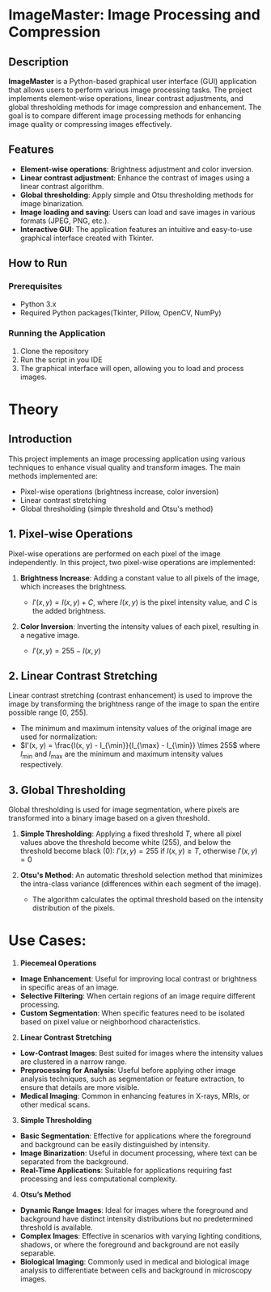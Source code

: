 # ImageMaster: Image Processing and Compression

## Description

**ImageMaster** is a Python-based graphical user interface (GUI) application that allows users to perform various image processing tasks. The project implements element-wise operations, linear contrast adjustments, and global thresholding methods for image compression and enhancement. The goal is to compare different image processing methods for enhancing image quality or compressing images effectively.

## Features

- **Element-wise operations**: Brightness adjustment and color inversion.
- **Linear contrast adjustment**: Enhance the contrast of images using a linear contrast algorithm.
- **Global thresholding**: Apply simple and Otsu thresholding methods for image binarization.
- **Image loading and saving**: Users can load and save images in various formats (JPEG, PNG, etc.).
- **Interactive GUI**: The application features an intuitive and easy-to-use graphical interface created with Tkinter.

## How to Run

### Prerequisites

- Python 3.x
- Required Python packages(Tkinter, Pillow, OpenCV, NumPy)
  
### Running the Application
1. Clone the repository
2. Run the script in you IDE
3. The graphical interface will open, allowing you to load and process images.


# Theory

## Introduction
This project implements an image processing application using various techniques to enhance visual quality and transform images. The main methods implemented are:

- Pixel-wise operations (brightness increase, color inversion)
- Linear contrast stretching
- Global thresholding (simple threshold and Otsu's method)

## 1. Pixel-wise Operations

Pixel-wise operations are performed on each pixel of the image independently. In this project, two pixel-wise operations are implemented:

1. **Brightness Increase**: Adding a constant value to all pixels of the image, which increases the brightness.
    - $I'(x, y) = I(x, y) + C$, where $I(x, y)$ is the pixel intensity value, and $C$ is the added brightness.
    
2. **Color Inversion**: Inverting the intensity values of each pixel, resulting in a negative image.
    - $I'(x, y) = 255 - I(x, y)$

## 2. Linear Contrast Stretching

Linear contrast stretching (contrast enhancement) is used to improve the image by transforming the brightness range of the image to span the entire possible range [0, 255].

- The minimum and maximum intensity values of the original image are used for normalization:
- $I'(x, y) = \frac{I(x, y) - I_{\min}}{I_{\max} - I_{\min}} \times 255$
where $I_{\min}$ and $I_{\max}$ are the minimum and maximum intensity values respectively.

## 3. Global Thresholding

Global thresholding is used for image segmentation, where pixels are transformed into a binary image based on a given threshold.

1. **Simple Thresholding**: Applying a fixed threshold $T$, where all pixel values above the threshold become white (255), and below the threshold become black (0):
  $I'(x, y) = 255$ if $I(x, y) \geq T$, otherwise $I'(x, y) = 0$

2. **Otsu's Method**: An automatic threshold selection method that minimizes the intra-class variance (differences within each segment of the image).
    - The algorithm calculates the optimal threshold based on the intensity distribution of the pixels.

# Use Cases:

1. **Piecemeal Operations**


  - **Image Enhancement**: Useful for improving local contrast or brightness in specific areas of an image.
  - **Selective Filtering**: When certain regions of an image require different processing.
  - **Custom Segmentation**: When specific features need to be isolated based on pixel value or neighborhood characteristics.

2. **Linear Contrast Stretching**

- **Low-Contrast Images**: Best suited for images where the intensity values are clustered in a narrow range.
- **Preprocessing for Analysis**: Useful before applying other image analysis techniques, such as segmentation or feature extraction, to ensure that details are more visible.
- **Medical Imaging**: Common in enhancing features in X-rays, MRIs, or other medical scans.
  
3. **Simple Thresholding**

- **Basic Segmentation**: Effective for applications where the foreground and background can be easily distinguished by intensity.
- **Image Binarization**: Useful in document processing, where text can be separated from the background.
- **Real-Time Applications**: Suitable for applications requiring fast processing and less computational complexity.
  
4. **Otsu’s Method**

- **Dynamic Range Images**: Ideal for images where the foreground and background have distinct intensity distributions but no predetermined threshold is available.
- **Complex Images**: Effective in scenarios with varying lighting conditions, shadows, or where the foreground and background are not easily separable.
- **Biological Imaging**: Commonly used in medical and biological image analysis to differentiate between cells and background in microscopy images.
